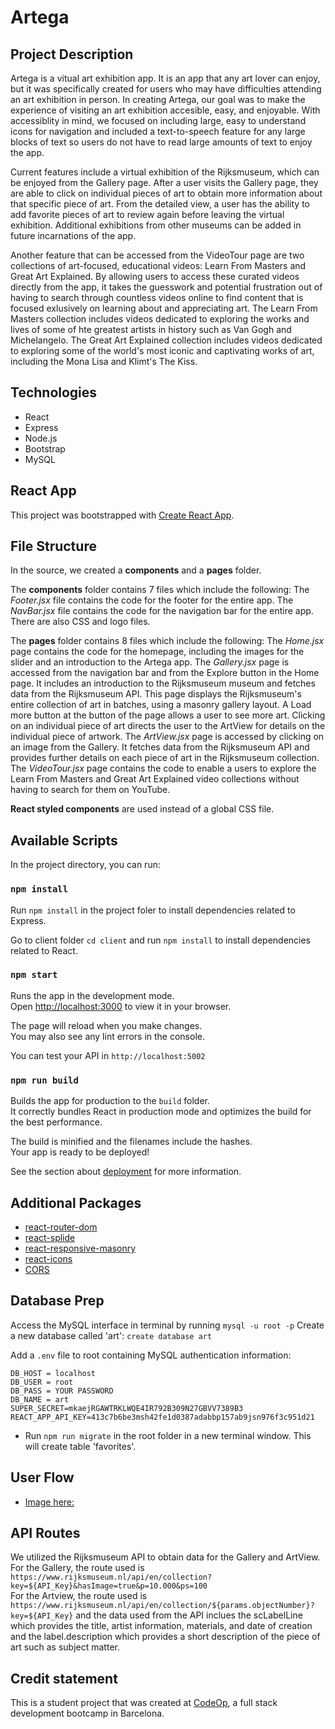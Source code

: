 # Artega

## Project Description

Artega is a vitual art exhibition app. It is an app that any art lover can enjoy, but it was specifically created for users who may have difficulties attending an art exhibition in person. In creating Artega, our goal was to make the experience of visiting an art exhibition accesible, easy, and enjoyable. With accessiblity in mind, we focused on including large, easy to understand icons for navigation and included a text-to-speech feature for any large blocks of text so users do not have to read large amounts of text to enjoy the app.

Current features include a virtual exhibition of the Rijksmuseum, which can be enjoyed from the Gallery page. After a user visits the Gallery page, they are able to click on individual pieces of art to obtain more information about that specific piece of art. From the detailed view, a user has the ability to add favorite pieces of art to review again before leaving the virtual exhibition. Additional exhibitions from other museums can be added in future incarnations of the app.

Another feature that can be accessed from the VideoTour page are two collections of art-focused, educational videos: Learn From Masters and Great Art Explained. By allowing users to access these curated videos directly from the app, it takes the guesswork and potential frustration out of having to search through countless videos online to find content that is focused exlusively on learning about and appreciating art. The Learn From Masters collection includes videos dedicated to exploring the works and lives of some of hte greatest artists in history such as Van Gogh and Michelangelo. The Great Art Explained collection includes videos dedicated to exploring some of the world's most iconic and captivating works of art, including the Mona Lisa and Klimt's The Kiss.

## Technologies

- React
- Express
- Node.js
- Bootstrap
- MySQL

## React App

This project was bootstrapped with [Create React App](https://github.com/facebook/create-react-app).

## File Structure

In the source, we created a **components** and a **pages** folder.

The **components** folder contains 7 files which include the following:
The _Footer.jsx_ file contains the code for the footer for the entire app.
The _NavBar.jsx_ file contains the code for the navigation bar for the entire app.
There are also CSS and logo files.

The **pages** folder contains 8 files which include the following:
The _Home.jsx_ page contains the code for the homepage, including the images for the slider and an introduction to the Artega app.
The _Gallery.jsx_ page is accessed from the navigation bar and from the Explore button in the Home page. It includes an introduction to the Rijksmuseum museum and fetches data from the Rijksmuseum API. This page displays the Rijksmuseum's entire collection of art in batches, using a masonry gallery layout. A Load more button at the button of the page allows a user to see more art. Clicking on an individual piece of art directs the user to the ArtView for details on the individual piece of artwork.
The _ArtView.jsx_ page is accessed by clicking on an image from the Gallery. It fetches data from the Rijksmuseum API and provides further details on each piece of art in the Rijksmuseum collection.
The _VideoTour.jsx_ page contains the code to enable a users to explore the Learn From Masters and Great Art Explained video collections without having to search for them on YouTube.

**React styled components** are used instead of a global CSS file.

## Available Scripts

In the project directory, you can run:

### `npm install`

Run `npm install` in the project foler to install dependencies related to Express.

Go to client folder `cd client` and run `npm install` to install dependencies related to React.

### `npm start`

Runs the app in the development mode.\
Open [http://localhost:3000](http://localhost:3000) to view it in your browser.

The page will reload when you make changes.\
You may also see any lint errors in the console.

You can test your API in `http://localhost:5002`

### `npm run build`

Builds the app for production to the `build` folder.\
It correctly bundles React in production mode and optimizes the build for the best performance.

The build is minified and the filenames include the hashes.\
Your app is ready to be deployed!

See the section about [deployment](https://facebook.github.io/create-react-app/docs/deployment) for more information.

## Additional Packages

- [react-router-dom](https://www.geeksforgeeks.org/what-is-react-router-dom/)
- [react-splide](https://splidejs.com/integration/react-splide/)
- [react-responsive-masonry](https://www.npmjs.com/package/react-responsive-masonry)
- [react-icons](https://www.npmjs.com/package/react-icons)
- [CORS](https://expressjs.com/en/resources/middleware/cors.html)

## Database Prep

Access the MySQL interface in terminal by running `mysql -u root -p`
Create a new database called 'art': `create database art`

Add a `.env` file to root containing MySQL authentication information:

```
DB_HOST = localhost
DB_USER = root
DB_PASS = YOUR PASSWORD
DB_NAME = art
SUPER_SECRET=mkaejRGAWTRKLWQE4IR792B309N27GBVV7389B3
REACT_APP_API_KEY=413c7b6be3msh42fe1d0387adabbp157ab9jsn976f3c951d21

```

- Run `npm run migrate` in the root folder in a new terminal window. This will create table 'favorites'.

## User Flow

- [Image here:](Artega_UserFlow.png)

## API Routes

We utilized the Rijksmuseum API to obtain data for the Gallery and ArtView. For the Gallery, the route used is `https://www.rijksmuseum.nl/api/en/collection?key=${API_Key}&hasImage=true&p=10.000&ps=100`  
For the Artview, the route used is `https://www.rijksmuseum.nl/api/en/collection/${params.objectNumber}?key=${API_Key}` and the data used from the API inclues the scLabelLine which provides the title, artist information, materials, and date of creation and the label.description which provides a short description of the piece of art such as subject matter.

## Credit statement

This is a student project that was created at
[CodeOp](http://codeop.tech), a full stack development bootcamp in Barcelona.
